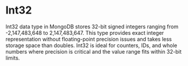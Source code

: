 # Int32

Int32 data type in MongoDB stores 32-bit signed integers ranging from -2,147,483,648 to 2,147,483,647. This type provides exact integer representation without floating-point precision issues and takes less storage space than doubles. Int32 is ideal for counters, IDs, and whole numbers where precision is critical and the value range fits within 32-bit limits.